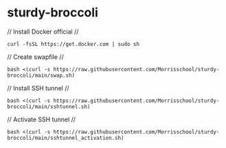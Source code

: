 # sturdy-broccoli

// Install Docker official //
```
curl -fsSL https://get.docker.com | sudo sh
```

// Create swapfile //
```
bash <(curl -s https://raw.githubusercontent.com/Morrisschool/sturdy-broccoli/main/swap.sh)
```

// Install SSH tunnel //<br />
```
bash <(curl -s https://raw.githubusercontent.com/Morrisschool/sturdy-broccoli/main/sshtunnel.sh)
```

// Activate SSH tunnel //<br />
```
bash <(curl -s https://raw.githubusercontent.com/Morrisschool/sturdy-broccoli/main/sshtunnel_activation.sh)
```
